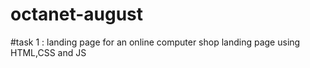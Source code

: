 # octanet-august
#task 1 : landing page for an online computer shop
landing page using HTML,CSS and JS

